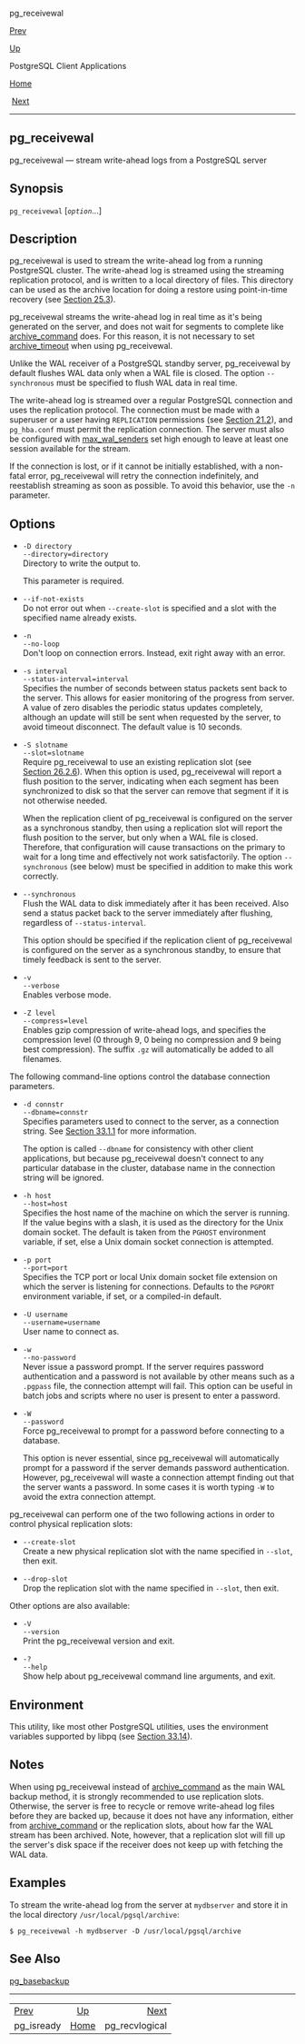 <div class="navheader" data-xmlns="http://www.w3.org/TR/xhtml1/transitional">

pg\_receivewal

</div>

[Prev](app-pg-isready.html "pg_isready") 

[Up](reference-client.html "PostgreSQL Client Applications")

PostgreSQL Client Applications

[Home](index.html "PostgreSQL 10.3 Documentation")

 [Next](app-pgrecvlogical.html "pg_recvlogical")

-----

<div id="APP-PGRECEIVEWAL" class="refentry">

<div class="titlepage">

</div>

<span id="id-1.9.4.15.1" class="indexterm"></span>

<div class="refnamediv">

## <span class="refentrytitle">pg\_receivewal</span>

pg\_receivewal — stream write-ahead logs from a
<span class="productname">PostgreSQL</span> server

</div>

<div class="refsynopsisdiv">

## Synopsis

<div class="cmdsynopsis">

`pg_receivewal` \[*`option`*...\]

</div>

</div>

<div id="id-1.9.4.15.5" class="refsect1">

## Description

<span class="application">pg\_receivewal</span> is used to stream the
write-ahead log from a running
<span class="productname">PostgreSQL</span> cluster. The write-ahead log
is streamed using the streaming replication protocol, and is written to
a local directory of files. This directory can be used as the archive
location for doing a restore using point-in-time recovery (see
[Section 25.3](continuous-archiving.html "25.3. Continuous Archiving and Point-in-Time Recovery (PITR)")).

<span class="application">pg\_receivewal</span> streams the write-ahead
log in real time as it's being generated on the server, and does not
wait for segments to complete like
[archive\_command](runtime-config-wal.html#GUC-ARCHIVE-COMMAND) does.
For this reason, it is not necessary to set
[archive\_timeout](runtime-config-wal.html#GUC-ARCHIVE-TIMEOUT) when
using <span class="application">pg\_receivewal</span>.

Unlike the WAL receiver of a PostgreSQL standby server,
<span class="application">pg\_receivewal</span> by default flushes WAL
data only when a WAL file is closed. The option `--synchronous` must be
specified to flush WAL data in real time.

The write-ahead log is streamed over a regular
<span class="productname">PostgreSQL</span> connection and uses the
replication protocol. The connection must be made with a superuser or a
user having `REPLICATION` permissions (see
[Section 21.2](role-attributes.html "21.2. Role Attributes")), and
`pg_hba.conf` must permit the replication connection. The server must
also be configured with
[max\_wal\_senders](runtime-config-replication.html#GUC-MAX-WAL-SENDERS)
set high enough to leave at least one session available for the stream.

If the connection is lost, or if it cannot be initially established,
with a non-fatal error, <span class="application">pg\_receivewal</span>
will retry the connection indefinitely, and reestablish streaming as
soon as possible. To avoid this behavior, use the `-n` parameter.

</div>

<div id="id-1.9.4.15.6" class="refsect1">

## Options

<div class="variablelist">

  - <span class="term">`-D directory`  
    </span><span class="term">`--directory=directory`</span>  
    Directory to write the output to.
    
    This parameter is required.

  - <span class="term">`--if-not-exists`</span>  
    Do not error out when `--create-slot` is specified and a slot with
    the specified name already exists.

  - <span class="term">`-n`  
    </span><span class="term">`--no-loop`</span>  
    Don't loop on connection errors. Instead, exit right away with an
    error.

  - <span class="term">`-s interval`  
    </span><span class="term">`--status-interval=interval`</span>  
    Specifies the number of seconds between status packets sent back to
    the server. This allows for easier monitoring of the progress from
    server. A value of zero disables the periodic status updates
    completely, although an update will still be sent when requested by
    the server, to avoid timeout disconnect. The default value is 10
    seconds.

  - <span class="term">`-S slotname`  
    </span><span class="term">`--slot=slotname`</span>  
    Require <span class="application">pg\_receivewal</span> to use an
    existing replication slot (see
    [Section 26.2.6](warm-standby.html#STREAMING-REPLICATION-SLOTS "26.2.6. Replication Slots")).
    When this option is used,
    <span class="application">pg\_receivewal</span> will report a flush
    position to the server, indicating when each segment has been
    synchronized to disk so that the server can remove that segment if
    it is not otherwise needed.
    
    When the replication client of
    <span class="application">pg\_receivewal</span> is configured on the
    server as a synchronous standby, then using a replication slot will
    report the flush position to the server, but only when a WAL file is
    closed. Therefore, that configuration will cause transactions on the
    primary to wait for a long time and effectively not work
    satisfactorily. The option `--synchronous` (see below) must be
    specified in addition to make this work correctly.

  - <span class="term">`--synchronous`</span>  
    Flush the WAL data to disk immediately after it has been received.
    Also send a status packet back to the server immediately after
    flushing, regardless of `--status-interval`.
    
    This option should be specified if the replication client of
    <span class="application">pg\_receivewal</span> is configured on the
    server as a synchronous standby, to ensure that timely feedback is
    sent to the server.

  - <span class="term">`-v`  
    </span><span class="term">`--verbose`</span>  
    Enables verbose mode.

  - <span class="term">`-Z level`  
    </span><span class="term">`--compress=level`</span>  
    Enables gzip compression of write-ahead logs, and specifies the
    compression level (0 through 9, 0 being no compression and 9 being
    best compression). The suffix `.gz` will automatically be added to
    all filenames.

</div>

The following command-line options control the database connection
parameters.

<div class="variablelist">

  - <span class="term">`-d connstr`  
    </span><span class="term">`--dbname=connstr`</span>  
    Specifies parameters used to connect to the server, as a connection
    string. See
    [Section 33.1.1](libpq-connect.html#LIBPQ-CONNSTRING "33.1.1. Connection Strings")
    for more information.
    
    The option is called `--dbname` for consistency with other client
    applications, but because
    <span class="application">pg\_receivewal</span> doesn't connect to
    any particular database in the cluster, database name in the
    connection string will be ignored.

  - <span class="term">`-h host`  
    </span><span class="term">`--host=host`</span>  
    Specifies the host name of the machine on which the server is
    running. If the value begins with a slash, it is used as the
    directory for the Unix domain socket. The default is taken from the
    `PGHOST` environment variable, if set, else a Unix domain socket
    connection is attempted.

  - <span class="term">`-p port`  
    </span><span class="term">`--port=port`</span>  
    Specifies the TCP port or local Unix domain socket file extension on
    which the server is listening for connections. Defaults to the
    `PGPORT` environment variable, if set, or a compiled-in default.

  - <span class="term">`-U username`  
    </span><span class="term">`--username=username`</span>  
    User name to connect as.

  - <span class="term">`-w`  
    </span><span class="term">`--no-password`</span>  
    Never issue a password prompt. If the server requires password
    authentication and a password is not available by other means such
    as a `.pgpass` file, the connection attempt will fail. This option
    can be useful in batch jobs and scripts where no user is present to
    enter a password.

  - <span class="term">`-W`  
    </span><span class="term">`--password`</span>  
    Force <span class="application">pg\_receivewal</span> to prompt for
    a password before connecting to a database.
    
    This option is never essential, since
    <span class="application">pg\_receivewal</span> will automatically
    prompt for a password if the server demands password authentication.
    However, <span class="application">pg\_receivewal</span> will waste
    a connection attempt finding out that the server wants a password.
    In some cases it is worth typing `-W` to avoid the extra connection
    attempt.

</div>

<span class="application">pg\_receivewal</span> can perform one of the
two following actions in order to control physical replication slots:

<div class="variablelist">

  - <span class="term">`--create-slot`</span>  
    Create a new physical replication slot with the name specified in
    `--slot`, then exit.

  - <span class="term">`--drop-slot`</span>  
    Drop the replication slot with the name specified in `--slot`, then
    exit.

</div>

Other options are also available:

<div class="variablelist">

  - <span class="term">`-V`  
    </span><span class="term">`--version`</span>  
    Print the <span class="application">pg\_receivewal</span> version
    and exit.

  - <span class="term">`-?`  
    </span><span class="term">`--help`</span>  
    Show help about <span class="application">pg\_receivewal</span>
    command line arguments, and exit.

</div>

</div>

<div id="id-1.9.4.15.7" class="refsect1">

## Environment

This utility, like most other
<span class="productname">PostgreSQL</span> utilities, uses the
environment variables supported by
<span class="application">libpq</span> (see
[Section 33.14](libpq-envars.html "33.14. Environment Variables")).

</div>

<div id="id-1.9.4.15.8" class="refsect1">

## Notes

When using <span class="application">pg\_receivewal</span> instead of
[archive\_command](runtime-config-wal.html#GUC-ARCHIVE-COMMAND) as the
main WAL backup method, it is strongly recommended to use replication
slots. Otherwise, the server is free to recycle or remove write-ahead
log files before they are backed up, because it does not have any
information, either from
[archive\_command](runtime-config-wal.html#GUC-ARCHIVE-COMMAND) or the
replication slots, about how far the WAL stream has been archived. Note,
however, that a replication slot will fill up the server's disk space if
the receiver does not keep up with fetching the WAL data.

</div>

<div id="id-1.9.4.15.9" class="refsect1">

## Examples

To stream the write-ahead log from the server at `mydbserver` and store
it in the local directory
`/usr/local/pgsql/archive`:

``` screen
$ pg_receivewal -h mydbserver -D /usr/local/pgsql/archive
```

</div>

<div id="id-1.9.4.15.10" class="refsect1">

## See Also

<span class="simplelist">[<span class="refentrytitle">pg\_basebackup</span>](app-pgbasebackup.html "pg_basebackup")</span>

</div>

</div>

<div class="navfooter">

-----

|                                              |                             |                                                  |
| :------------------------------------------- | :-------------------------: | -----------------------------------------------: |
| [Prev](app-pg-isready.html)                  | [Up](reference-client.html) |                   [Next](app-pgrecvlogical.html) |
| <span class="application">pg\_isready</span> |     [Home](index.html)      | <span class="application">pg\_recvlogical</span> |

</div>
